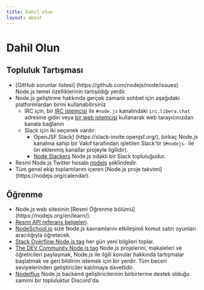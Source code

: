 ```yaml
---
title: Dahil olun
layout: about
---
```


# Dahil Olun

## Topluluk Tartışması

- [GitHub sorunlar listesi] (https\://github.com/nodejs/node/issues) Node.js temel özelliklerinin tartışıldığı yerdir.
- Node.js geliştirme hakkında gerçek zamanlı sohbet için aşağıdaki platformlardan birini kullanabilirsiniz
  - IRC için, bir [IRC istemcisi](https://en.wikipedia.org/wiki/Comparison_of_Internet_Relay_Chat_clients) ile `#node.js` kanalındaki `irc.libera.chat` adresine gidin veya [bir web istemcisi](https://kiwiirc.com/nextclient/) kullanarak web tarayıcınızdan kanala bağlanın
  - Slack için iki seçenek vardır:
    - OpenJSF Slack] (https\://slack-invite.openjsf.org/), birkaç Node.js kanalına sahip bir Vakıf tarafından işletilen Slack'tir (`#nodejs-` ile ön eklenmiş kanallar projeyle ilgilidir).
    - [Node Slackers](https://www.nodeslackers.com/) Node.js odaklı bir Slack topluluğudur.
- Resmi Node.js Twitter hesabı [nodejs](https://twitter.com/nodejs) şeklindedir.
- Tüm genel ekip toplantılarını içeren [Node.js proje takvimi] (https\://nodejs.org/calendar).

## Öğrenme

- Node.js web sitesinin [Resmi Öğrenme bölümü] (https\://nodejs.org/en/learn/).
- [Resmi API referans belgeleri](https://nodejs.org/api/).
- [NodeSchool.io](https://nodeschool.io/) size Node.js kavramlarını etkileşimli komut satırı oyunları aracılığıyla öğretecek.
- [Stack Overflow Node.js tag](https://stackoverflow.com/questions/tagged/node.js) her gün yeni bilgileri toplar.
- [The DEV Community Node.js tag](https://dev.to/t/node) Node.js projelerini, makaleleri ve öğreticileri paylaşmak, Node.js ile ilgili konular hakkında tartışmalar başlatmak ve geri bildirim istemek için bir yerdir. Tüm beceri seviyelerinden geliştiriciler katılmaya davetlidir.
- [Nodeiflux](https://discordapp.com/invite/vUsrbjd) Node.js backend geliştiricilerinin birbirlerine destek olduğu samimi bir topluluktur Discord'da.
